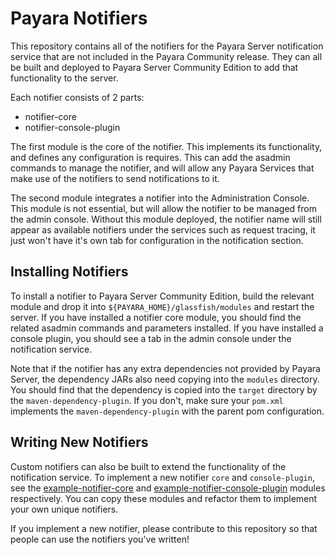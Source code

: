 # Payara Notifiers

This repository contains all of the notifiers for the Payara Server notification service that are not included in the Payara Community release. They can all be built and deployed to Payara Server Community Edition to add that functionality to the server.

Each notifier consists of 2 parts:

- notifier-core
- notifier-console-plugin

The first module is the core of the notifier. This implements its functionality, and defines any configuration is requires. This can add the asadmin commands to manage the notifier, and will allow any Payara Services that make use of the notifiers to send notifications to it.

The second module integrates a notifier into the Administration Console. This module is not essential, but will allow the notifier to be managed from the admin console. Without this module deployed, the notifier name will still appear as available notifiers under the services such as request tracing, it just won't have it's own tab for configuration in the notification section.

## Installing Notifiers

To install a notifier to Payara Server Community Edition, build the relevant module and drop it into `${PAYARA_HOME}/glassfish/modules` and restart the server. If you have installed a notifier core module, you should find the related asadmin commands and parameters installed. If you have installed a console plugin, you should see a tab in the admin console under the notification service.

Note that if the notifier has any extra dependencies not provided by Payara Server, the dependency JARs also need copying into the `modules` directory. You should find that the dependency is copied into the `target` directory by the `maven-dependency-plugin`. If you don't, make sure your `pom.xml` implements the `maven-dependency-plugin` with the parent pom configuration.

## Writing New Notifiers

Custom notifiers can also be built to extend the functionality of the notification service. To implement a new notifier `core` and `console-plugin`, see the [example-notifier-core](./example-notifier-core) and [example-notifier-console-plugin](./example-notifier-console-plugin) modules respectively. You can copy these modules and refactor them to implement your own unique notifiers.

If you implement a new notifier, please contribute to this repository so that people can use the notifiers you've written!
